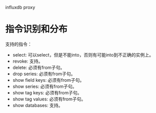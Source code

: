 influxdb proxy

# 指令识别和分布

支持的指令：

* select: 可以select，但是不能into，否则有可能into到不正确的实例上。
* revoke: 支持。
* delete: 必须有from子句。
* drop series: 必须有from子句。
* show field keys: 必须有from子句。
* show series: 必须有from子句。
* show tag keys: 必须有from子句。
* show tag values: 必须有from子句。
* show databases: 支持。
